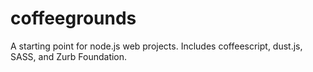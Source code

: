 coffeegrounds
=============

A starting point for node.js web projects. Includes coffeescript, dust.js, SASS, and Zurb Foundation.